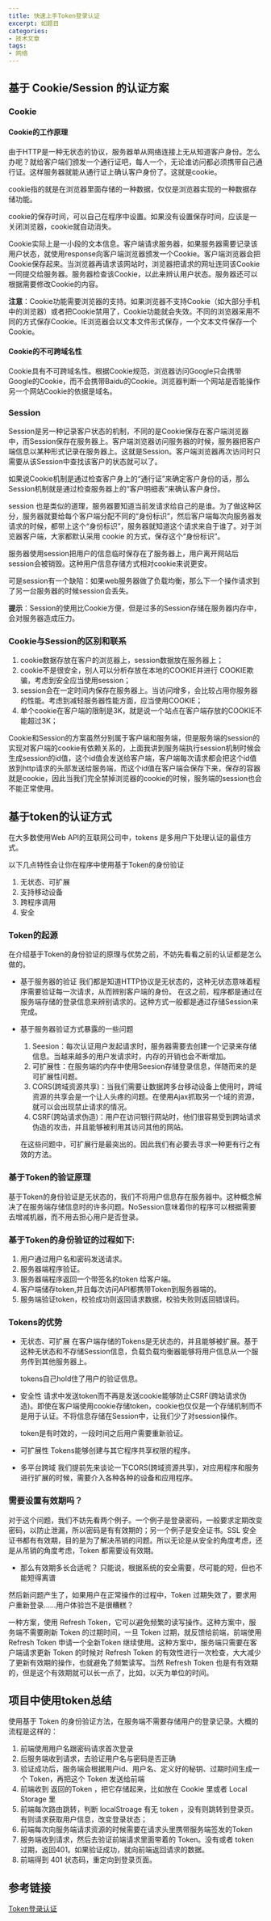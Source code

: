 ```yaml
---
title: 快速上手Token登录认证
excerpt: 如题目
categories:
- 技术文章
tags:
- 网络
---
```


## 基于 Cookie/Session 的认证方案
### Cookie
#### Cookie的工作原理
由于HTTP是一种无状态的协议，服务器单从网络连接上无从知道客户身份。怎么办呢？就给客户端们颁发一个通行证吧，每人一个，无论谁访问都必须携带自己通行证。这样服务器就能从通行证上确认客户身份了。这就是cookie。

cookie指的就是在浏览器里面存储的一种数据，仅仅是浏览器实现的一种数据存储功能。

cookie的保存时间，可以自己在程序中设置。如果没有设置保存时间，应该是一关闭浏览器，cookie就自动消失。

Cookie实际上是一小段的文本信息。客户端请求服务器，如果服务器需要记录该用户状态，就使用response向客户端浏览器颁发一个Cookie。客户端浏览器会把Cookie保存起来。当浏览器再请求该网站时，浏览器把请求的网址连同该Cookie一同提交给服务器。服务器检查该Cookie，以此来辨认用户状态。服务器还可以根据需要修改Cookie的内容。

**注意**：Cookie功能需要浏览器的支持。如果浏览器不支持Cookie（如大部分手机中的浏览器）或者把Cookie禁用了，Cookie功能就会失效。不同的浏览器采用不同的方式保存Cookie。IE浏览器会以文本文件形式保存，一个文本文件保存一个Cookie。

#### Cookie的不可跨域名性
Cookie具有不可跨域名性。根据Cookie规范，浏览器访问Google只会携带Google的Cookie，而不会携带Baidu的Cookie。浏览器判断一个网站是否能操作另一个网站Cookie的依据是域名。

### Session
Session是另一种记录客户状态的机制，不同的是Cookie保存在客户端浏览器中，而Session保存在服务器上。客户端浏览器访问服务器的时候，服务器把客户端信息以某种形式记录在服务器上。这就是Session。客户端浏览器再次访问时只需要从该Session中查找该客户的状态就可以了。

如果说Cookie机制是通过检查客户身上的“通行证”来确定客户身份的话，那么Session机制就是通过检查服务器上的“客户明细表”来确认客户身份。

session 也是类似的道理，服务器要知道当前发请求给自己的是谁。为了做这种区分，服务器就要给每个客户端分配不同的“身份标识”，然后客户端每次向服务器发请求的时候，都带上这个“身份标识”，服务器就知道这个请求来自于谁了。对于浏览器客户端，大家都默认采用 cookie 的方式，保存这个“身份标识”。

服务器使用session把用户的信息临时保存在了服务器上，用户离开网站后session会被销毁。这种用户信息存储方式相对cookie来说更安。

可是session有一个缺陷：如果web服务器做了负载均衡，那么下一个操作请求到了另一台服务器的时候session会丢失。

**提示**：Session的使用比Cookie方便，但是过多的Session存储在服务器内存中，会对服务器造成压力。

### Cookie与Session的区别和联系
1. cookie数据存放在客户的浏览器上，session数据放在服务器上；
2. cookie不是很安全，别人可以分析存放在本地的COOKIE并进行 COOKIE欺骗，考虑到安全应当使用session；
3. session会在一定时间内保存在服务器上。当访问增多，会比较占用你服务器的性能。考虑到减轻服务器性能方面，应当使用COOKIE；
4. 单个cookie在客户端的限制是3K，就是说一个站点在客户端存放的COOKIE不能超过3K；

Cookie和Session的方案虽然分别属于客户端和服务端，但是服务端的session的实现对客户端的cookie有依赖关系的，上面我讲到服务端执行session机制时候会生成session的id值，这个id值会发送给客户端，客户端每次请求都会把这个id值放到http请求的头部发送给服务端，而这个id值在客户端会保存下来，保存的容器就是cookie，因此当我们完全禁掉浏览器的cookie的时候，服务端的session也会不能正常使用。

## 基于token的认证方式
在大多数使用Web API的互联网公司中，tokens 是多用户下处理认证的最佳方式。

以下几点特性会让你在程序中使用基于Token的身份验证
1. 无状态、可扩展
2. 支持移动设备
3. 跨程序调用
4. 安全

### Token的起源
在介绍基于Token的身份验证的原理与优势之前，不妨先看看之前的认证都是怎么做的。
- 基于服务器的验证
    我们都是知道HTTP协议是无状态的，这种无状态意味着程序需要验证每一次请求，从而辨别客户端的身份。
    在这之前，程序都是通过在服务端存储的登录信息来辨别请求的。这种方式一般都是通过存储Session来完成。
- 基于服务器验证方式暴露的一些问题
    1. Seesion：每次认证用户发起请求时，服务器需要去创建一个记录来存储信息。当越来越多的用户发请求时，内存的开销也会不断增加。
    2. 可扩展性：在服务端的内存中使用Seesion存储登录信息，伴随而来的是可扩展性问题。
    3. CORS(跨域资源共享)：当我们需要让数据跨多台移动设备上使用时，跨域资源的共享会是一个让人头疼的问题。在使用Ajax抓取另一个域的资源，就可以会出现禁止请求的情况。
    4. CSRF(跨站请求伪造)：用户在访问银行网站时，他们很容易受到跨站请求伪造的攻击，并且能够被利用其访问其他的网站。
    
    在这些问题中，可扩展行是最突出的。因此我们有必要去寻求一种更有行之有效的方法。

### 基于Token的验证原理
基于Token的身份验证是无状态的，我们不将用户信息存在服务器中。这种概念解决了在服务端存储信息时的许多问题。NoSession意味着你的程序可以根据需要去增减机器，而不用去担心用户是否登录。

### 基于Token的身份验证的过程如下:
1. 用户通过用户名和密码发送请求。
2. 服务器端程序验证。
3. 服务器端程序返回一个带签名的token 给客户端。
4. 客户端储存token,并且每次访问API都携带Token到服务器端的。
5. 服务端验证token，校验成功则返回请求数据，校验失败则返回错误码。

### Tokens的优势
- 无状态、可扩展
    在客户端存储的Tokens是无状态的，并且能够被扩展。基于这种无状态和不存储Session信息，负载负载均衡器能够将用户信息从一个服务传到其他服务器上。

    tokens自己hold住了用户的验证信息。
- 安全性
    请求中发送token而不再是发送cookie能够防止CSRF(跨站请求伪造)。即使在客户端使用cookie存储token，cookie也仅仅是一个存储机制而不是用于认证。不将信息存储在Session中，让我们少了对session操作。

    token是有时效的，一段时间之后用户需要重新验证。
- 可扩展性
    Tokens能够创建与其它程序共享权限的程序。
- 多平台跨域
    我们提前先来谈论一下CORS(跨域资源共享)，对应用程序和服务进行扩展的时候，需要介入各种各种的设备和应用程序。

### 需要设置有效期吗？
对于这个问题，我们不妨先看两个例子。一个例子是登录密码，一般要求定期改变密码，以防止泄漏，所以密码是有有效期的；另一个例子是安全证书。SSL 安全证书都有有效期，目的是为了解决吊销的问题。所以无论是从安全的角度考虑，还是从吊销的角度考虑，Token 都需要设有效期。

- 那么有效期多长合适呢？
    只能说，根据系统的安全需要，尽可能的短，但也不能短得离谱

然后新问题产生了，如果用户在正常操作的过程中，Token 过期失效了，要求用户重新登录……用户体验岂不是很糟糕？

一种方案，使用 Refresh Token，它可以避免频繁的读写操作。这种方案中，服务端不需要刷新 Token 的过期时间，一旦 Token 过期，就反馈给前端，前端使用 Refresh Token 申请一个全新Token 继续使用。这种方案中，服务端只需要在客户端请求更新 Token 的时候对 Refresh Token 的有效性进行一次检查，大大减少了更新有效期的操作，也就避免了频繁读写。当然 Refresh Token 也是有有效期的，但是这个有效期就可以长一点了，比如，以天为单位的时间。

## 项目中使用token总结
使用基于 Token 的身份验证方法，在服务端不需要存储用户的登录记录。大概的流程是这样的：
1. 前端使用用户名跟密码请求首次登录
2. 后服务端收到请求，去验证用户名与密码是否正确
3. 验证成功后，服务端会根据用户id、用户名、定义好的秘钥、过期时间生成一个 Token，再把这个 Token 发送给前端
4. 前端收到 返回的Token ，把它存储起来，比如放在 Cookie 里或者 Local Storage 里
5. 前端每次路由跳转，判断 localStroage 有无 token ，没有则跳转到登录页。有则请求获取用户信息，改变登录状态；
6. 前端每次向服务端请求资源的时候需要在请求头里携带服务端签发的Token
7. 服务端收到请求，然后去验证前端请求里面带着的 Token。没有或者 token 过期，返回401。如果验证成功，就向前端返回请求的数据。
8. 前端得到 401 状态码，重定向到登录页面。

## 参考链接
[Token登录认证](https://www.jianshu.com/p/a32634a5170c)